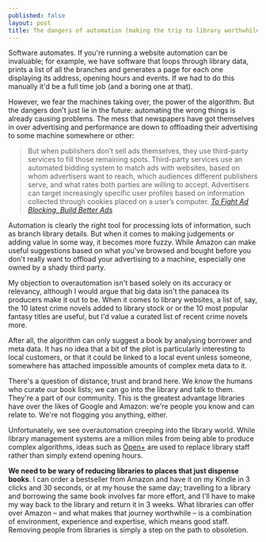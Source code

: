 ```yaml
---
published: false
layout: post
title: The dangers of automation (making the trip to library worthwhile)
---
```



Software automates. If you're running a website automation can be invaluable; for example, we have software that loops through library data, prints a list of all the branches and generates a page for each one displaying its address, opening hours and events. If we had to do this manually it'd be a full time job (and a boring one at that).

However, we fear the machines taking over, the power of the algorithm. But the dangers don't just lie in the future: automating the wrong things is already causing problems. The mess that newspapers have got themselves in over advertising and performance are down to offloading their advertising to some machine somewhere or other:

> But when publishers don’t sell ads themselves, they use third-party services to fill those remaining spots. Third-party services use an automated bidding system to match ads with websites, based on whom advertisers want to reach, which audiences different publishers serve, and what rates both parties are willing to accept. Advertisers can target increasingly specific user profiles based on information collected through cookies placed on a user’s computer. <cite>[To Fight Ad Blocking, Build Better Ads](http://niemanreports.org/articles/to-fight-ad-blocking-build-better-ads/)</cite>

Automation is clearly the right tool for processing lots of information, such as branch library details. But when it comes to making judgements or adding value in some way, it becomes more fuzzy. While Amazon can make useful suggestions based on what you've browsed and bought before you don't really want to offload your advertising to a machine, especially one owned by a shady third party.

My objection to overautomation isn't based solely on its accuracy or relevancy, although I would argue that big data isn't the panacea its producers make it out to be. When it comes to library websites, a list of, say, the 10 latest crime novels added to library stock or or the 10 most popular fantasy titles are useful, but I'd value a curated list of recent crime novels more.

After all, the algorithm can only suggest a book by analysing borrower and meta data. It has no idea that a bit of the plot is particularly interesting to local customers, or that it could be linked to a local event unless someone, somewhere has attached impossible amounts of complex meta data to it.

There's a question of distance, trust and brand here. We _know_ the humans who curate our book lists; we can go into the library and talk to them. They're a part of our community. This is the greatest advantage libraries have over the likes of Google and Amazon: we're people you know and can relate to. We're not flogging you anything, either.

Unfortunately, we see overautomation creeping into the library world. While library management systems are a million miles from being able to produce complex algorithms, ideas such as [Open+](http://www.bibliotheca.com/3/index.php/en-uk/our-solutions/24-hour-library-open) are used to replace library staff rather than simply extend opening hours.

**We need to be wary of reducing libraries to places that just dispense books**. I can order a bestseller from Amazon and have it on my Kindle in 3 clicks and 30 seconds, or at my house the same day; travelling to a library and borrowing the same book involves far more effort, and I'll have to make my way back to the library and return it in 3 weeks. What libraries can offer over Amazon &#8211; and what makes that journey worthwhile &#8211; is a combination of environment, experience and expertise, which means good staff. Removing people from libraries is simply a step on the path to obsoletion.
